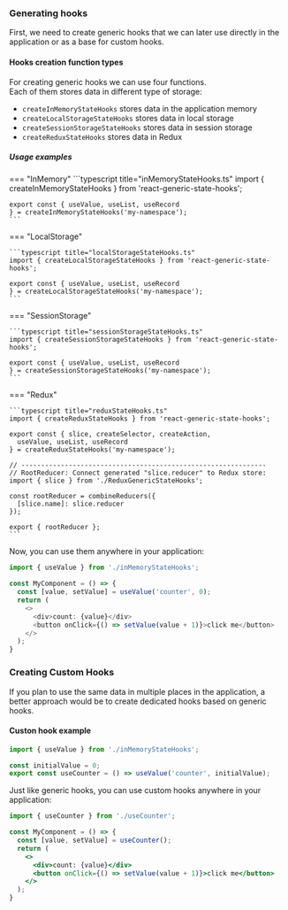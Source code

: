 ### Generating hooks
First, we need to create generic hooks that we can later use
directly in the application or as a base for custom hooks.

#### Hooks creation function types

For creating generic hooks we can use four functions.<br/>
Each of them stores data in different type of storage:

- `createInMemoryStateHooks` stores data in the application memory
- `createLocalStorageStateHooks` stores data in local storage
- `createSessionStorageStateHooks` stores data in session storage
- `createReduxStateHooks` stores data in Redux

##### Usage examples

=== "InMemory"
    ```typescript title="inMemoryStateHooks.ts"
    import { createInMemoryStateHooks } from 'react-generic-state-hooks';

    export const { useValue, useList, useRecord
    } = createInMemoryStateHooks('my-namespace');
    ```
=== "LocalStorage"

    ```typescript title="localStorageStateHooks.ts"
    import { createLocalStorageStateHooks } from 'react-generic-state-hooks';
    
    export const { useValue, useList, useRecord
    } = createLocalStorageStateHooks('my-namespace');
    ```

=== "SessionStorage"

    ```typescript title="sessionStorageStateHooks.ts"
    import { createSessionStorageStateHooks } from 'react-generic-state-hooks';
    
    export const { useValue, useList, useRecord
    } = createSessionStorageStateHooks('my-namespace');
    ```

=== "Redux"

    ```typescript title="reduxStateHooks.ts"
    import { createReduxStateHooks } from 'react-generic-state-hooks';
    
    export const { slice, createSelector, createAction,
      useValue, useList, useRecord
    } = createReduxStateHooks('my-namespace');
    
    // --------------------------------------------------------------
    // RootReducer: Connect generated "slice.reducer" to Redux store:
    import { slice } from './ReduxGenericStateHooks';
    
    const rootReducer = combineReducers({
      [slice.name]: slice.reducer
    });
    
    export { rootReducer };
    ```
Now, you can use them anywhere in your application:

```typescript title="MyComponent.tsx"
import { useValue } from './inMemoryStateHooks';

const MyComponent = () => {
  const [value, setValue] = useValue('counter', 0);
  return (
    <>
      <div>count: {value}</div>
      <button onClick={() => setValue(value + 1)}>click me</button>
    </>
  );
}
```

### Creating Custom Hooks
If you plan to use the same data in multiple places in the application,
a better approach would be to create dedicated hooks based on generic hooks.

#### Custon hook example

```typescript title="useCounter.ts"
import { useValue } from './inMemoryStateHooks';

const initialValue = 0;
export const useCounter = () => useValue('counter', initialValue);
```
Just like generic hooks, you can use custom hooks anywhere in your application:
```jsx title="MyComponent.tsx"
import { useCounter } from './useCounter';

const MyComponent = () => {
  const [value, setValue] = useCounter();
  return (
    <>
      <div>count: {value}</div>
      <button onClick={() => setValue(value + 1)}>click me</button>
    </>
  );
}
```
